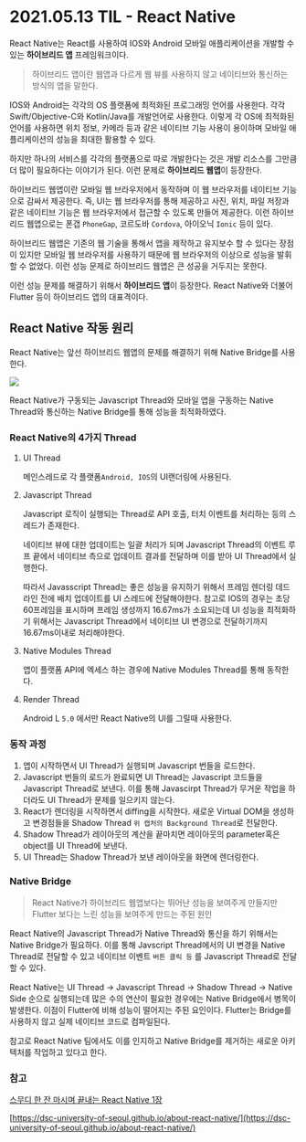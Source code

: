 # 2021.05.13 TIL - React Native

React Native는 React를 사용하여 IOS와 Android 모바일 애플리케이션을 개발할 수 있는 **하이브리드 앱** 프레임워크이다.

> 하이브리드 앱이란 웹앱과 다르게 웹 뷰를 사용하지 않고 네이티브와 통신하는 방식의 앱을 말한다.

IOS와 Android는 각각의 OS 플랫폼에 최적화된 프로그래밍 언어를 사용한다. 각각 Swift/Objective-C와 Kotlin/Java를 개발언어로 사용한다. 이렇게 각 OS에 최적화된 언어를 사용하면 위치 정보, 카메라 등과 같은 네이티브 기능 사용이 용이하며 모바일 애플리케이션의 성능을 최대한 활용할 수 있다.

하지만 하나의 서비스를 각각의 플랫폼으로 따로 개발한다는 것은 개발 리소스를 그만큼 더 많이 필요하다는 이야기가 된다. 이런 문제로 **하이브리드 웹앱**이 등장한다.

하이브리드 웹앱이란 모바일 웹 브라우저에서 동작하며 이 웹 브라우저를 네이티브 기능으로 감싸서 제공한다. 즉, UI는 웹 브라우저를 통해 제공하고 사진, 위치, 파일 저장과 같은 네이티브 기능은 웹 브라우저에서 접근할 수 있도록 만들어 제공한다. 이런 하이브리드 웹앱으로는 폰갭 `PhoneGap`, 코르도바 `Cordova`, 아이오닉 `Ionic` 등이 있다.

하이브리드 웹앱은 기존의 웹 기술을 통해서 앱을 제작하고 유지보수 할 수 있다는 장점이 있지만 모바일 웹 브라우저를 사용하기 때문에 웹 브라우저의 이상으로 성능을 발휘할 수 없었다. 이런 성능 문제로 하이브리드 웹앱은 큰 성공을 거두지는 못한다.

이런 성능 문제를 해결하기 위해서 **하이브리드 앱**이 등장한다. React Native와 더불어 Flutter 등이 하이브리드 앱의 대표격이다.

## React Native 작동 원리

React Native는 앞선 하이브리드 웹앱의 문제를 해결하기 위해 Native Bridge를 사용한다.

![](https://user-images.githubusercontent.com/30178507/118124415-818f1580-b430-11eb-948f-60d772770696.png)

React Native가 구동되는 Javascript Thread와 모바일 앱을 구동하는 Native Thread와 통신하는 Native Bridge를 통해 성능을 최적화하였다.

### React Native의 4가지 Thread

1. UI Thread

   메인스레드로 각 플랫폼`Android, IOS`의 UI랜더링에 사용된다.

2. Javascript Thread

   Javascript 로직이 실행되는 Thread로 API 호출, 터치 이벤트를 처리하는 등의 스레드가 존재한다.

   네이티브 뷰에 대한 업데이트는 일괄 처리가 되며 Javascript Thread의 이벤트 루프 끝에서 네이티브 측으로 업데이트 결과를 전달하며 이를 받아 UI Thread에서 실행한다.

   따라서 Javasscript Thread는 좋은 성능을 유지하기 위해서 프레임 렌더링 데드라인 전에 배치 업데이트를 UI 스레드에 전달해야한다. 참고로 IOS의 경우는 초당 60프레임을 표시하며 프레임 생성까지 16.67ms가 소요되는데 UI 성능을 최적화하기 위해서는 Javascript Thread에서 네이티브 UI 변경으로 전달하기까지 16.67ms이내로 처리해야한다.

3. Native Modules Thread

   앱이 플랫폼 API에 엑세스 하는 경우에 Native Modules Thread를 통해 동작한다.

4. Render Thread

   Android L `5.0` 에서만 React Native의 UI를 그릴때 사용한다.

### 동작 과정

1. 앱이 시작하면서 UI Thread가 실행되며 Javascript 번들을 로드한다.
2. Javascript 번들의 로드가 완료되면 UI Thread는 Javascript 코드들을 Javascript Thread로 보낸다. 이를 통해 Javascirpt Thread가 무거운 작업을 하더라도 UI Thread가 문제를 일으키지 않는다.
3. React가 렌더링을 시작하면서 diffing을 시작한다. 새로운 Virtual DOM을 생성하고 변경점들을 Shadow Thread `위 캡처의 Background Thread`로 전달한다.
4. Shadow Thread가 레이아웃의 계산을 끝마치면 레이아웃의 parameter혹은 object를 UI Thread에 보낸다.
5. UI Thread는 Shadow Thread가 보낸 레이아웃을 화면에 렌더링한다.

### Native Bridge

> React Native가 하이브리드 웹앱보다는 뛰어난 성능을 보여주게 만들지만 Flutter 보다는 느린 성능을 보여주게 만드는 주된 원인

React Native의 Javascript Thread가 Native Thread와 통신을 하기 위해서는 Native Bridge가 필요하다. 이를 통해 Javscript Thread에서의 UI 변경을 Native Thread로 전달할 수 있고 네이티브 이벤트 `버튼 클릭 등` 를 Javascript Thread로 전달할 수 있다.

React Native는 UI Thread → Javascript Thread → Shadow Thread → Native Side 순으로 실행되는데 많은 수의 연산이 필요한 경우에는 Native Bridge에서 병목이 발생한다. 이점이 Flutter에 비해 성능이 떨어지는 주된 요인이다. Flutter는 Bridge를 사용하지 않고 실제 네이티브 코드로 컴파일된다.

참고로 React Native 팀에서도 이를 인지하고 Native Bridge를 제거하는 새로운 아키텍처를 작업하고 있다고 한다.

### 참고

[스무디 한 잔 마시며 끝내는 React Native 1장](http://www.kyobobook.co.kr/product/detailViewKor.laf?ejkGb=KOR&mallGb=KOR&barcode=9791190014625&orderClick=LEa&Kc=)

[https://dsc-university-of-seoul.github.io/about-react-native/](https://dsc-university-of-seoul.github.io/about-react-native/)

